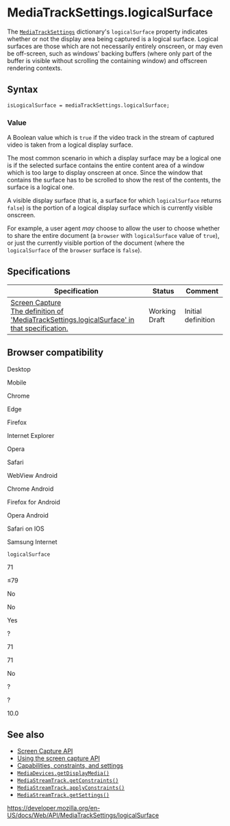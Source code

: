# MediaTrackSettings.logicalSurface

The [`MediaTrackSettings`](../mediatracksettings) dictionary's `logicalSurface` property indicates whether or not the display area being captured is a logical surface. Logical surfaces are those which are not necessarily entirely onscreen, or may even be off-screen, such as windows' backing buffers (where only part of the buffer is visible without scrolling the containing window) and offscreen rendering contexts.

## Syntax

    isLogicalSurface = mediaTrackSettings.logicalSurface;

### Value

A Boolean value which is `true` if the video track in the stream of captured video is taken from a logical display surface.

The most common scenario in which a display surface may be a logical one is if the selected surface contains the entire content area of a window which is too large to display onscreen at once. Since the window that contains the surface has to be scrolled to show the rest of the contents, the surface is a logical one.

A visible display surface (that is, a surface for which `logicalSurface` returns `false`) is the portion of a logical display surface which is currently visible onscreen.

For example, a user agent _may_ choose to allow the user to choose whether to share the entire document (a `browser` with `logicalSurface` value of `true`), or just the currently visible portion of the document (where the `logicalSurface` of the `browser` surface is `false`).

## Specifications

<table><thead><tr class="header"><th>Specification</th><th>Status</th><th>Comment</th></tr></thead><tbody><tr class="odd"><td><a href="https://w3c.github.io/mediacapture-screen-share/#dom-mediatrackconstraintset-logicalsurface">Screen Capture<br />
<span class="small">The definition of 'MediaTrackSettings.logicalSurface' in that specification.</span></a></td><td><span class="spec-wd">Working Draft</span></td><td>Initial definition</td></tr></tbody></table>

## Browser compatibility

Desktop

Mobile

Chrome

Edge

Firefox

Internet Explorer

Opera

Safari

WebView Android

Chrome Android

Firefox for Android

Opera Android

Safari on IOS

Samsung Internet

`logicalSurface`

71

≤79

No

No

Yes

?

71

71

No

?

?

10.0

## See also

- [Screen Capture API](../screen_capture_api)
- [Using the screen capture API](../screen_capture_api/using_screen_capture)
- [Capabilities, constraints, and settings](../media_streams_api/constraints)
- [`MediaDevices.getDisplayMedia()`](../mediadevices/getdisplaymedia)
- [`MediaStreamTrack.getConstraints()`](../mediastreamtrack/getconstraints)
- [`MediaStreamTrack.applyConstraints()`](../mediastreamtrack/applyconstraints)
- [`MediaStreamTrack.getSettings()`](../mediastreamtrack/getsettings)

<a href="https://developer.mozilla.org/en-US/docs/Web/API/MediaTrackSettings/logicalSurface" class="_attribution-link">https://developer.mozilla.org/en-US/docs/Web/API/MediaTrackSettings/logicalSurface</a>
